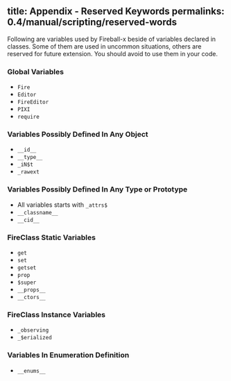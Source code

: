 title: Appendix - Reserved Keywords
permalinks: 0.4/manual/scripting/reserved-words
---

Following are variables used by Fireball-x beside of variables declared in classes. Some of them are used in uncommon situations, others are reserved for future extension. You should avoid to use them in your code.

### Global Variables

- `Fire`
- `Editor`
- `FireEditor`
- `PIXI`
- `require`

### Variables Possibly Defined In Any Object

- `__id__`
- `__type__`
- `_iN$t`
- `_rawext`

### Variables Possibly Defined In Any Type or Prototype

- All variables starts with `_attrs$`
- `__classname__`
- `__cid__`

### FireClass Static Variables

- `get`
- `set`
- `getset`
- `prop`
- `$super`
- `__props__`
- `__ctors__`

### FireClass Instance Variables

- `_observing`
- `_$erialized`

### Variables In Enumeration Definition

- `__enums__`
